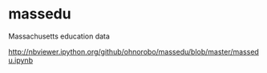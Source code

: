massedu
=======

Massachusetts education data

http://nbviewer.ipython.org/github/ohnorobo/massedu/blob/master/massedu.ipynb
